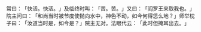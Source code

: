 常曰：​「快活。快活。​」及临终时叫：​「苦。苦。​」又曰：​「阎罗王来取我也。​」院主问曰：​「和尚当时被节度使抛向水中，神色不动，如今何得恁么地？​」师举枕子曰：​「汝道当时是，如今是？​」院主无对。法眼代云：​「此时但掩耳出去。​」